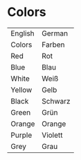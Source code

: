 # Colors

<table>
	<tr>
        <td>English</td>
        <td>German</td>
    </tr>
    <tr>
        <td>Colors</td>
        <td>Farben</td>
    </tr>
    <tr>
        <td>Red</td>
        <td>Rot</td>
    </tr>
    <tr>
        <td>Blue</td>
        <td>Blau</td>
    </tr>
    <tr>
        <td>White</td>
        <td>Weiß</td>
    </tr>
    <tr>
        <td>Yellow</td>
        <td>Gelb</td>
    </tr>
    <tr>
        <td>Black</td>
        <td>Schwarz</td>
    </tr>
    <tr>
        <td>Green</td>
        <td>Grün</td>
    </tr>
    <tr>
        <td>Orange</td>
        <td>Orange</td>
    </tr>
    <tr>
        <td>Purple</td>
        <td>Violett</td>
    </tr>
    <tr>
        <td>Grey</td>
        <td>Grau</td>
    </tr>
</table>

